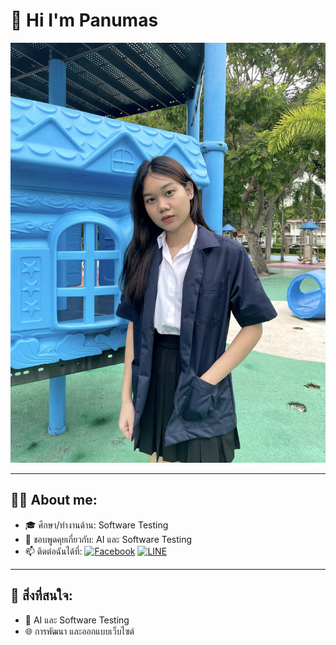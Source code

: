 # 👋 Hi I'm Panumas

![Me](4962B448-B446-4E77-85B6-782D98E6DB57.jpeg)

---

## 👩‍💻 About me:
- 🎓 ศึกษา/ทำงานด้าน: Software Testing
- 💬 ชอบพูดคุยเกี่ยวกับ: AI และ Software Testing
- 📫 ติดต่อฉันได้ที่: [![Facebook](https://img.shields.io/badge/-Facebook-blue?style=flat&logo=Facebook&logoColor=white)](https://www.facebook.com/your-profile)  [![LINE](https://img.shields.io/badge/-LINE-00C300?style=flat&logo=LINE&logoColor=white)](https://line.me/ti/p/~your-line-id)

---

## 📌 สิ่งที่สนใจ:
- 🧠 AI และ Software Testing
- 🌐 การพัฒนา และออกแบบเว็บไซต์
